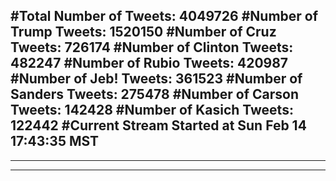#Total Number of Tweets: 4049726 
#Number of Trump Tweets: 1520150
#Number of Cruz Tweets: 726174
#Number of Clinton Tweets: 482247
#Number of Rubio Tweets: 420987
#Number of Jeb! Tweets: 361523
#Number of Sanders Tweets: 275478
#Number of Carson Tweets: 142428
#Number of Kasich Tweets: 122442
#Current Stream Started at Sun Feb 14 17:43:35 MST
---
---
---
